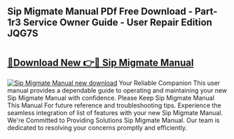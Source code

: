 ## Sip Migmate Manual PDf Free Download - Part-1r3 Service Owner Guide - User Repair Edition JQG7S

# <h2><a href="http://bc52173.oget.top/?id=Sip+Migmate+Manual">🔗Download New 👉🔴 Sip Migmate Manual</a></h2>

[![Sip Migmate Manual new download](https://i.imgur.com/5g1atiW.png)](http://bc52173.oget.top/?id=Sip+Migmate+Manual)
Your Reliable Companion This user manual provides a dependable guide to operating and maintaining your new Sip Migmate Manual with confidence. Please Keep Sip Migmate Manual This Manual For future reference and troubleshooting tips. Experience the seamless integration of list of features with your new Sip Migmate Manual. We're Committed to Providing Solutions Sip Migmate Manual. Our team is dedicated to resolving your concerns promptly and efficiently.
